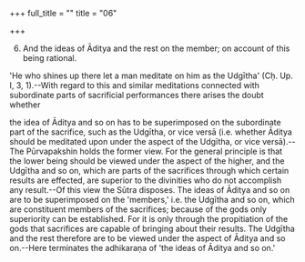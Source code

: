 +++
full_title = ""
title = "06"

+++


6. And the ideas of Āditya and the rest on the member; on account of this being rational.

'He who shines up there let a man meditate on him as the Udgītha' (Cḥ. Up. I, 3, 1).--With regard to this and similar meditations connected with subordinate parts of sacrificial performances there arises the doubt whether

the idea of Āditya and so on has to be superimposed on the subordinate part of the sacrifice, such as the Udgītha, or vice versā (i.e. whether Āditya should be meditated upon under the aspect of the Udgītha, or vice versā).--The Pūrvapakshin holds the former view. For the general principle is that the lower being should be viewed under the aspect of the higher, and the Udgītha and so on, which are parts of the sacrifices through which certain results are effected, are superior to the divinities who do not accomplish any result.--Of this view the Sūtra disposes. The ideas of Āditya and so on are to be superimposed on the 'members,' i.e. the Udgītha and so on, which are constituent members of the sacrifices; because of the gods only superiority can be established. For it is only through the propitiation of the gods that sacrifices are capable of bringing about their results. The Udgītha and the rest therefore are to be viewed under the aspect of Āditya and so on.--Here terminates the adhikaraṇa of 'the ideas of Āditya and so on.'

